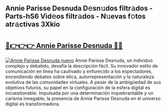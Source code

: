 ## Annie Parisse Desnuda D𝚎sn𝚞dos filtr𝚊dos - Parts-hS6 Vid𝚎os filtr𝚊dos - N𝚞evas f𝚘tos atr𝚊ctivas 3Xkio

# <h2><a href="http://mbc39o.tromn.icu/?c=Annie+Parisse+Desnuda">🔗👉👉👉 Annie Parisse Desnuda 🔗🔗</a></h2>

[![Annie Parisse Desnuda nuevo](https://i.imgur.com/pEAQMta.gif)](http://mbc39o.tromn.icu/?c=Annie+Parisse+Desnuda)
Annie Parisse Desnuda, un individuo complejo y debatido, desafía la descripción fácil. Su innovador estilo de comunicación en línea ha cautivado y enfurecido a los espectadores, encendiendo debates sobre ética, autorrepresentación y la naturaleza evolutiva de las comunidades virtuales. A pesar de la ambigüedad de sus objetivos futuros, su papel en la configuración de la esfera digital es incuestionable. Impulsada por una determinación inquebrantable y un carisma innegable, la presencia de Annie Parisse Desnuda en el universo digital es transformadora.
